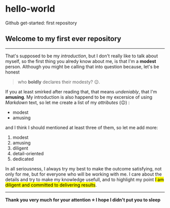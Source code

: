 # hello-world
Github get-started: first repository 

## Welcome to my first ever repository
---
That's supposed to be my *introduction*, but I don't really like to talk about myself,
so the first thing you alredy know about me, is that I'm a **modest** person.
Although you might be calling that into question because, let's be honest
> who **boldly** declares their modesty? :wink:.

If you at least smirked after reading that, that means *undeniably*, that I'm **amusing**.
My introduction is also happend to be my excersice of using *Markdown* text, so let me
create a list of my *attributes* (:wink:) :
- modest
- amusing

and I think I should mentioned at least three of them, so let me add more:
  1. modest
  2. amusing
  3. diligent
  4. detail-oriented
  5. dedicated

In all seriousness, I always try my best to make the outcome satisfying,
not only for me, but for everyone who will be working with me.
I care about the details and try to make my knowledge usefull,
and to highlight my point <mark>I am diligent and committed to delivering results</mark>.

---
**Thank you very much for your attention :star: I hope I didn't put you to sleep**
  





